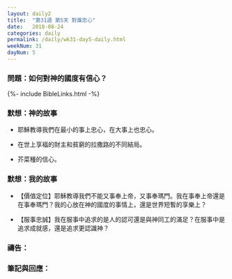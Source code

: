 ```yaml
---
layout: daily2
title:  "第31週 第5天 對誰忠心"
date:   2018-08-24
categories: daily
permalink: /daily/wk31-day5-daily.html
weekNum: 31
dayNum: 5
---
```


### 問題：如何對神的國度有信心？

{%- include BibleLinks.html -%}

### 默想：神的故事 
+ 耶穌教導我們在最小的事上忠心，在大事上也忠心。

+ 在世上享福的財主和貧窮的拉撒路的不同結局。

+ 芥菜種的信心。

### 默想：我的故事
+ 【價值定位】耶穌教導我們不能又事奉上帝，又事奉瑪門。我在事奉上帝還是在事奉瑪門？我的心放在神的國度的事情上，還是世界短暫的享樂上？

+ 【服事忠誠】我在服事中追求的是人的認可還是與神同工的滿足？在服事中是追求成就感，還是追求更認識神？

### 禱告：

### 筆記與回應：
